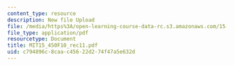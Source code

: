 ```yaml
---
content_type: resource
description: New file Upload
file: /media/https%3A/open-learning-course-data-rc.s3.amazonaws.com/15-450-analytics-of-finance-fall-2010/c794896c8caac45622d274f47a5e632d_MIT15_450F10_rec11.pdf
file_type: application/pdf
resourcetype: Document
title: MIT15_450F10_rec11.pdf
uid: c794896c-8caa-c456-22d2-74f47a5e632d
---
```

